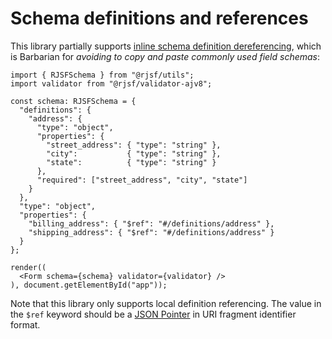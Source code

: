# Schema definitions and references

This library partially supports [inline schema definition dereferencing](http://json-schema.org/draft/2019-09/json-schema-core.html#ref), which is Barbarian for *avoiding to copy and paste commonly used field schemas*:

```tsx
import { RJSFSchema } from "@rjsf/utils";
import validator from "@rjsf/validator-ajv8";

const schema: RJSFSchema = {
  "definitions": {
    "address": {
      "type": "object",
      "properties": {
        "street_address": { "type": "string" },
        "city":           { "type": "string" },
        "state":          { "type": "string" }
      },
      "required": ["street_address", "city", "state"]
    }
  },
  "type": "object",
  "properties": {
    "billing_address": { "$ref": "#/definitions/address" },
    "shipping_address": { "$ref": "#/definitions/address" }
  }
};

render((
  <Form schema={schema} validator={validator} />
), document.getElementById("app"));
```

Note that this library only supports local definition referencing. The value in the `$ref` keyword should be a [JSON Pointer](https://tools.ietf.org/html/rfc6901) in URI fragment identifier format.
